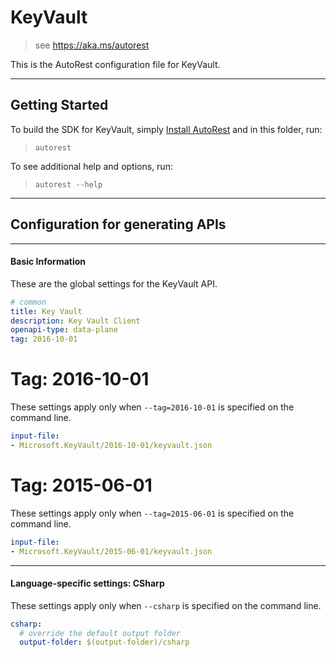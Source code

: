 # KeyVault
    
> see https://aka.ms/autorest

This is the AutoRest configuration file for KeyVault.



---
## Getting Started 
To build the SDK for KeyVault, simply [Install AutoRest](https://aka.ms/autorest/install) and in this folder, run:

> `autorest`

To see additional help and options, run:

> `autorest --help`
---

## Configuration for generating APIs


---
#### Basic Information 
These are the global settings for the KeyVault API.

``` yaml
# common 
title: Key Vault
description: Key Vault Client
openapi-type: data-plane
tag: 2016-10-01

```


# Tag: 2016-10-01

These settings apply only when `--tag=2016-10-01` is specified on the command line.

``` yaml $(tag) == '2016-10-01'
input-file:
- Microsoft.KeyVault/2016-10-01/keyvault.json

```
 
# Tag: 2015-06-01

These settings apply only when `--tag=2015-06-01` is specified on the command line.

``` yaml $(tag) == '2015-06-01'
input-file:
- Microsoft.KeyVault/2015-06-01/keyvault.json

```


---
#### Language-specific settings: CSharp

These settings apply only when `--csharp` is specified on the command line.

``` yaml $(csharp)
csharp:
  # override the default output folder
  output-folder: $(output-folder)/csharp
```

